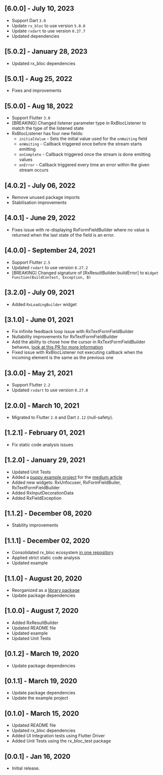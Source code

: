 ## [6.0.0] - July 10, 2023
* Support Dart `3.0`
* Update `rx_bloc` to use version `5.0.0`
* Update `rxdart` to use version `0.27.7`
* Updated dependencies

## [5.0.2] - January 28, 2023
* Updated rx_bloc dependencies

## [5.0.1] - Aug 25, 2022
* Fixes and improvements

## [5.0.0] - Aug 18, 2022
* Support Flutter `3.0`
* [BREAKING] Changed listener parameter type in RxBlocListener to match the type of the listened state
* RxBlocListener has four new fields:
  - `initialValue` - Sets the initial value used for the `onWaiting` field
  - `onWaiting` - Callback triggered once before the stream starts emitting
  - `onComplete` - Callback triggered once the stream is done emitting values
  - `onError` - Callback triggered every time an error within the given stream occurs

## [4.0.2] - July 06, 2022
* Remove unused package imports
* Stabilisation improvements

## [4.0.1] - June 29, 2022
* Fixes issue with re-displaying RxFormFieldBuilder where no value is returned when the last state of the field is an error.

## [4.0.0] - September 24, 2021
* Support Flutter `2.5`
* Updated `rxdart` to use version `0.27.2`
* [BREAKING] Changed signature of [RxResultBuilder.buildError] to `Widget Function(BuildContext, Exception, B)`

## [3.2.0] - July 09, 2021
* Added `RxLoadingBuilder` widget

## [3.1.0] - June 01, 2021
* Fix infinite feedback loop issue with RxTextFormFieldBuilder
* Nullability improvements for RxTextFormFieldBuilder
* Add the ability to chose how the cursor in RxTextFormFieldBuilder behaves, [look at this PR for more information](https://github.com/Prime-Holding/rx_bloc/pull/151)
* Fixed issue with RxBlocListener not executing callback when the incoming element is the same as the previous one

## [3.0.0] - May 21, 2021
* Support Flutter `2.2`
* Updated `rxdart` to use version `0.27.0`

## [2.0.0] - March 10, 2021
* Migrated to Flutter `2.0` and Dart `2.12` (null-safety).

## [1.2.1] - February 01, 2021
* Fix static code analysis issues

## [1.2.0] - January 29, 2021
* Updated Unit Tests
* Added a [puppy example project](https://github.com/Prime-Holding/rx_bloc/tree/develop/examples/favorites_advanced/rx_bloc_favorites_advanced) for the [medium article](https://medium.com/prime-holding-jsc/building-complex-apps-in-flutter-with-the-power-of-reactive-programming-54a38fbc0cde)
* Added new widgets: RxUnfocuser, RxFormFieldBuiler, RxTextFormFieldBuilder
* Added RxInputDecorationData
* Added RxFieldException

## [1.1.2] - December 08, 2020
* Stability improvements

## [1.1.1] - December 02, 2020
* Consolidated rx_bloc ecosystem [in one repository](https://github.com/Prime-Holding/rx_bloc)
* Applied strict static code analysis
* Updated example

## [1.1.0] - August 20, 2020
* Reorganized as a [library package](https://dart.dev/guides/libraries/create-library-packages#organizing-a-library-package)
* Update package dependencies

## [1.0.0] - August 7, 2020

* Added RxResultBuilder
* Updated README file
* Updated example
* Updated Unit Tests

## [0.1.2] - March 19, 2020

* Update package dependencies

## [0.1.1] - March 19, 2020

* Update package dependencies
* Update the example project

## [0.1.0] - March 15, 2020

* Updated README file
* Updated rx_bloc dependencies
* Added UI Integration tests using Flutter Driver
* Added Unit Tests using the rx_bloc_test package

## [0.0.1] - Jan 16, 2020

* Initial release.
